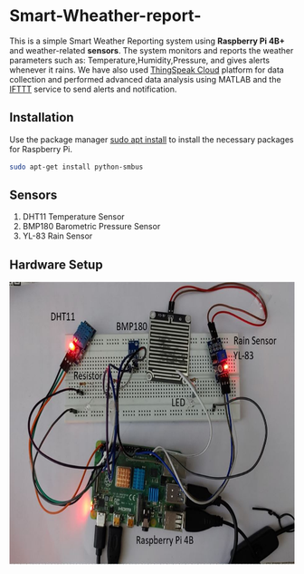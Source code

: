 # Smart-Wheather-report-
This is a simple Smart Weather Reporting system using **Raspberry Pi 4B+** and weather-related **sensors**. The system monitors and reports the weather parameters such as: Temperature,Humidity,Pressure, and gives alerts whenever it rains. We have also used [ThingSpeak Cloud](https://thingspeak.com/) platform for data collection and performed advanced data analysis using MATLAB and the [IFTTT](https://ifttt.com/) service to send alerts and notification.

## Installation

Use the package manager [sudo apt install](https://www.raspberrypi.org/documentation/) to install the necessary packages for Raspberry Pi.

```bash
sudo apt-get install python-smbus 
```
## Sensors
1. DHT11 Temperature Sensor
2. BMP180 Barometric Pressure Sensor
3. YL-83 Rain Sensor 
## Hardware Setup
<img src="https://github.com/Rashmika-B/IoT-based-Weather-Reporting-System/blob/main/Code%20Snapshots/RaspberryPi%20Setup/Capture.JPG" width="600" height="500">
